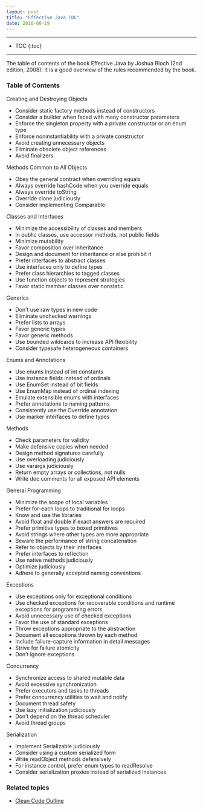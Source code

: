 ```yaml
---
layout: post
title: "Effective Java TOC"
date: 2016-08-19
---
```


***

* TOC
{:toc}

***

The table of contents of the book Effective Java by Joshua Bloch (2nd edition, 2008). It is a good overview of the rules recommended by the book.

### Table of Contents

Creating and Destroying Objects

* Consider static factory methods instead of constructors 
* Consider a builder when faced with many constructor parameters 
* Enforce the singleton property with a private constructor or an enum type 
* Enforce noninstantiability with a private constructor 
* Avoid creating unnecessary objects 
* Eliminate obsolete object references 
* Avoid finalizers 

Methods Common to All Objects

* Obey the general contract when overriding equals 
* Always override hashCode when you override equals
* Always override toString 
* Override clone judiciously 
* Consider implementing Comparable 

Classes and Interfaces

* Minimize the accessibility of classes and members 
* In public classes, use accessor methods, not public fields 
* Minimize mutability 
* Favor composition over inheritance 
* Design and document for inheritance or else prohibit it 
* Prefer interfaces to abstract classes 
* Use interfaces only to define types
* Prefer class hierarchies to tagged classes 
* Use function objects to represent strategies 
* Favor static member classes over nonstatic 

Generics

* Don’t use raw types in new code 
* Eliminate unchecked warnings
* Prefer lists to arrays 
* Favor generic types
* Favor generic methods 
* Use bounded wildcards to increase API flexibility 
* Consider typesafe heterogeneous containers 

Enums and Annotations

* Use enums instead of int constants
* Use instance fields instead of ordinals 
* Use EnumSet instead of bit fields 
* Use EnumMap instead of ordinal indexing
* Emulate extensible enums with interfaces 
* Prefer annotations to naming patterns 
* Consistently use the Override annotation
* Use marker interfaces to define types 

Methods

* Check parameters for validity 
* Make defensive copies when needed 
* Design method signatures carefully 
* Use overloading judiciously 
* Use varargs judiciously 
* Return empty arrays or collections, not nulls 
* Write doc comments for all exposed API elements 

General Programming

* Minimize the scope of local variables 
* Prefer for-each loops to traditional for loops 
* Know and use the libraries 
* Avoid float and double if exact answers are required 
* Prefer primitive types to boxed primitives 
* Avoid strings where other types are more appropriate 
* Beware the performance of string concatenation 
* Refer to objects by their interfaces 
* Prefer interfaces to reflection 
* Use native methods judiciously
* Optimize judiciously 
* Adhere to generally accepted naming conventions 

Exceptions

* Use exceptions only for exceptional conditions 
* Use checked exceptions for recoverable conditions and runtime exceptions for programming errors 
* Avoid unnecessary use of checked exceptions 
* Favor the use of standard exceptions
* Throw exceptions appropriate to the abstraction
* Document all exceptions thrown by each method
* Include failure-capture information in detail messages 
* Strive for failure atomicity 
* Don’t ignore exceptions 

Concurrency

* Synchronize access to shared mutable data
* Avoid excessive synchronization 
* Prefer executors and tasks to threads
* Prefer concurrency utilities to wait and notify
* Document thread safety 
* Use lazy initialization judiciously 
* Don’t depend on the thread scheduler 
* Avoid thread groups 

Serialization

* Implement Serializable judiciously
* Consider using a custom serialized form 
* Write readObject methods defensively 
* For instance control, prefer enum types to readResolve 
* Consider serialization proxies instead of serialized instances 

### Related topics

* [Clean Code Outline](https://petozoltan.github.io/2016/08/19/clean-code-outline.html)
